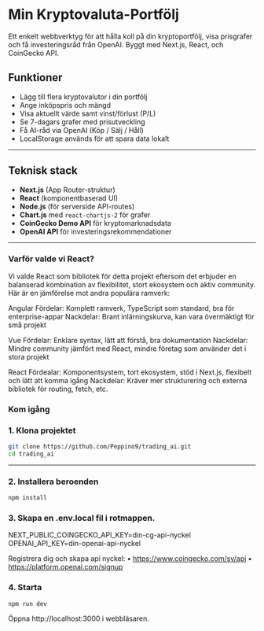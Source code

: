 # Min Kryptovaluta-Portfölj

Ett enkelt webbverktyg för att hålla koll på din kryptoportfölj, visa prisgrafer och få investeringsråd från OpenAI. Byggt med Next.js, React, och CoinGecko API.

## Funktioner

- Lägg till flera kryptovalutor i din portfölj
- Ange inköpspris och mängd
- Visa aktuellt värde samt vinst/förlust (P/L)
- Se 7-dagars grafer med prisutveckling
- Få AI-råd via OpenAI (Köp / Sälj / Håll)
- LocalStorage används för att spara data lokalt

---

## Teknisk stack

- **Next.js** (App Router-struktur)
- **React** (komponentbaserad UI)
- **Node.js** (för serverside API-routes)
- **Chart.js** med `react-chartjs-2` för grafer
- **CoinGecko Demo API** för kryptomarknadsdata
- **OpenAI API** för investeringsrekommendationer

---

### Varför valde vi React?

Vi valde React som bibliotek för detta projekt eftersom det erbjuder en balanserad kombination av flexibilitet, stort ekosystem och aktiv community. Här är en jämförelse mot andra populära ramverk:

Angular
Fördelar: Komplett ramverk, TypeScript som standard, bra för enterprise-appar
Nackdelar: Brant inlärningskurva, kan vara övermäktigt för små projekt

Vue
Fördelar: Enklare syntax, lätt att förstå, bra dokumentation
Nackdelar: Mindre community jämfört med React, mindre företag som använder det i stora projekt

React
Fördealar: Komponentsystem, tort ekosystem, stöd i Next.js, flexibelt och lätt att komma igång
Nackdelar: Kräver mer strukturering och externa bibliotek för routing, fetch, etc.


### Kom igång

### 1. Klona projektet
```bash
git clone https://github.com/Peppino9/trading_ai.git
cd trading_ai
```
---

### 2. Installera beroenden
```bash
npm install
```

### 3. Skapa en .env.local fil i rotmappen.
NEXT_PUBLIC_COINGECKO_API_KEY=din-cg-api-nyckel
OPENAI_API_KEY=din-openai-api-nyckel

Registrera dig och skapa api nyckel:
	•	https://www.coingecko.com/sv/api
	•	https://platform.openai.com/signup

### 4. Starta 
```bash
npm run dev
```
Öppna http://localhost:3000 i webbläsaren.
